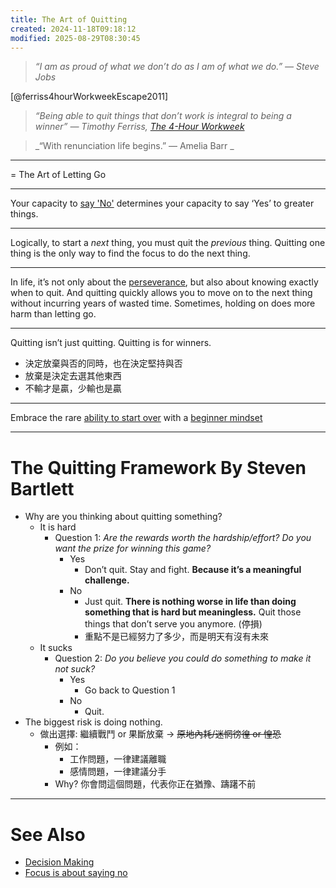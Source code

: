 ```yaml
---
title: The Art of Quitting
created: 2024-11-18T09:18:12
modified: 2025-08-29T08:30:45
---
```


> _“I am as proud of what we don’t do as I am of what we do.” — Steve Jobs_

[@ferriss4hourWorkweekEscape2011]

> _“Being able to quit things that don’t work is integral to being a winner” ― Timothy Ferriss, [The 4-Hour Workweek](https://www.goodreads.com/work/quotes/1885647)_

> _“With renunciation life begins.” — Amelia Barr _

---

= The Art of Letting Go

---

Your capacity to [say 'No'](if-it-isnt-fuck-yes-then-its-clear-no-thank-you.md) determines your capacity to say ‘Yes’ to greater things.

---

Logically, to start a _next_ thing, you must quit the _previous_ thing. Quitting one thing is the only way to find the focus to do the next thing.

---

In life, it’s not only about the [perseverance](every-single-day-chop-wood-carry-waters.md), but also about knowing exactly when to quit. And quitting quickly allows you to move on to the next thing without incurring years of wasted time. Sometimes, holding on does more harm than letting go.

---

Quitting isn’t just quitting. Quitting is for winners.

* 決定放棄與否的同時，也在決定堅持與否
* 放棄是決定去選其他東西
* 不輸才是贏，少輸也是贏

---

Embrace the rare [ability to start over](https://www.youtube.com/shorts/H7dxy-CWszk) with a [beginner mindset](the-beginner-mindset.md)

---

# The Quitting Framework By Steven Bartlett

* Why are you thinking about quitting something?
	* It is hard
		* Question 1: _Are the rewards worth the hardship/effort? Do you want the prize for winning this game?_
			* Yes
				* Don’t quit. Stay and fight. **Because it’s a meaningful challenge.**
			* No
				* Just quit. **There is nothing worse in life than doing something that is hard but meaningless.** Quit those things that don’t serve you anymore. (停損)
				* 重點不是已經努力了多少，而是明天有沒有未來
	* It sucks
		* Question 2: _Do you believe you could do something to make it not suck?_
			* Yes
				* Go back to Question 1
			* No
				* Quit.
* The biggest risk is doing nothing.
	* 做出選擇: 繼續戰鬥 or 果斷放棄 → ~~原地內耗/迷惘徬徨 or 惶恐~~
		* 例如：
			* 工作問題，一律建議離職
			* 感情問題，一律建議分手
		* Why? 你會問這個問題，代表你正在猶豫、躊躇不前

---

# See Also

* [Decision Making](decision-making.md)
* [Focus is about saying no](focus-is-about-saying-no.md)
